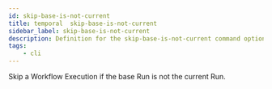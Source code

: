 ```yaml
---
id: skip-base-is-not-current
title: temporal  skip-base-is-not-current
sidebar_label: skip-base-is-not-current
description: Definition for the skip-base-is-not-current command option.
tags:
	- cli
---
```


 Skip a Workflow Execution if the base Run is not the current Run.
